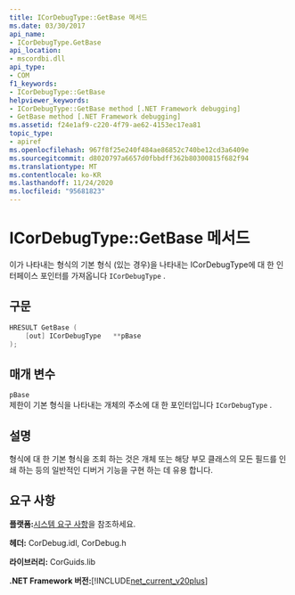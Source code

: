 ```yaml
---
title: ICorDebugType::GetBase 메서드
ms.date: 03/30/2017
api_name:
- ICorDebugType.GetBase
api_location:
- mscordbi.dll
api_type:
- COM
f1_keywords:
- ICorDebugType::GetBase
helpviewer_keywords:
- ICorDebugType::GetBase method [.NET Framework debugging]
- GetBase method [.NET Framework debugging]
ms.assetid: f24e1af9-c220-4f79-ae62-4153ec17ea81
topic_type:
- apiref
ms.openlocfilehash: 967f8f25e240f484ae86852c740be12cd3a6409e
ms.sourcegitcommit: d8020797a6657d0fbbdff362b80300815f682f94
ms.translationtype: MT
ms.contentlocale: ko-KR
ms.lasthandoff: 11/24/2020
ms.locfileid: "95681823"
---
```

# <a name="icordebugtypegetbase-method"></a>ICorDebugType::GetBase 메서드

이가 나타내는 형식의 기본 형식 (있는 경우)을 나타내는 ICorDebugType에 대 한 인터페이스 포인터를 가져옵니다 `ICorDebugType` .  
  
## <a name="syntax"></a>구문  
  
```cpp  
HRESULT GetBase (  
    [out] ICorDebugType   **pBase  
);  
```  
  
## <a name="parameters"></a>매개 변수  

 `pBase`  
 제한이 기본 형식을 나타내는 개체의 주소에 대 한 포인터입니다 `ICorDebugType` .  
  
## <a name="remarks"></a>설명  

 형식에 대 한 기본 형식을 조회 하는 것은 개체 또는 해당 부모 클래스의 모든 필드를 인쇄 하는 등의 일반적인 디버거 기능을 구현 하는 데 유용 합니다.  
  
## <a name="requirements"></a>요구 사항  

 **플랫폼:**[시스템 요구 사항](../../get-started/system-requirements.md)을 참조하세요.  
  
 **헤더:** CorDebug.idl, CorDebug.h  
  
 **라이브러리:** CorGuids.lib  
  
 **.NET Framework 버전:**[!INCLUDE[net_current_v20plus](../../../../includes/net-current-v20plus-md.md)]
